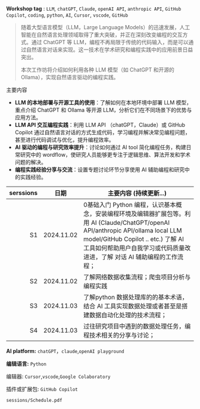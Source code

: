 **Workshop tag** : `LLM`, `chatGPT`, `Claude`, `openAI API`, `anthropic API`, `GitHub Copilot`, `coding`, `python`, `AI`, `Cursor`, `vscode`, `GitHub`

> 随着大型语言模型（LLM，Large Language Models）的迅速发展，人工智能在自然语言处理领域取得了重大突破，并正在深刻改变编程的交互方式。通过 ChatGPT 等 LLM，编程不再局限于传统的代码输入，而是可以通过自然语言对话来实现。这一技术在学术研究和编程实践中的应用前景日益突出。
>
> 本次工作坊将介绍如何利用各种 LLM 模型（如 ChatGPT 和开源的 Ollama），实现自然语言驱动的编程实践。



主要内容

- **LLM 的本地部署与开源工具的使用**：了解如何在本地环境中部署 LLM 模型，重点介绍 ChatGPT 和 Ollama 等开源 LLM，分析它们在不同场景下的优势与应用方法。
- **LLM API 交互编程实践**：利用 LLM API （chatGPT，Claude）或 GitHub Copilot 通过自然语言对话的方式生成代码，学习编程并解决常见编程问题，甚至进行代码调试与优化，提升编程效率。
- **AI 驱动的编程与研究效率提升**：讨论如何通过 AI tool 简化编程任务，构建日常研究中的 wordflow，使研究人员能够更专注于逻辑思维、算法开发和学术问题的解决。
- **编程实践经验分享与交流**：设置专题讨论环节分享使用 AI 辅助编程和研究中的实践经验。



| serssions | 日期         | 主要内容 (持续更新...)                                                                                                                                                                      |
| --------: | ---------- | ----------------------------------------------------------------------------------------------------------------------------------------------------------------------------------- |
|        S1 | 2024.11.02 | 0基础入门 Python 编程，认识基本概念，安装编程环境及编辑器扩展包等。利用 AI  (Claude/ChatGPT/openAI API/anthropic API/ollama local LLM model/GitHub Copilot .. etc.) 了解 AI 工具如何帮助用户自我学习或代码质量改进进，了解 对话 AI 辅助编程的工作流程； |
|        S2 | 2024.11.02 | 了解网络数据收集流程；爬虫项目分析与编程实践                                                                                                                                                              |
|        S3 | 2024.11.03 | 了解python 数据处理库的的基本术语，结合 AI 工具实现数据处理或者甚至是搭建数据自动化处理的技术流程；                                                                                                                             |
|        S4 | 2024.11.03 | 过往研究项目中遇到的数据处理任务，编程技术相关的分享与讨论；                                                                                                                                                      |

**AI platform:** `chatGPT`，`claude`,`openAI playground`

**编辑语言:** `Python`

编辑器: `Cursor`,`vscode`,`Google Colaboratory`

插件或扩展包: `GitHub Copilot`

```pdf
sessions/Schedule.pdf
```